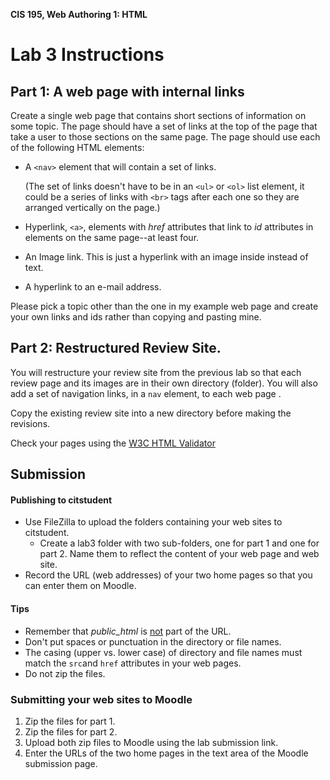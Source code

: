 **CIS 195, Web Authoring 1: HTML**

# Lab 3 Instructions



## Part 1: A web page with internal links

Create a single web page that contains short sections of information on some topic. The page should have a set of links at the top of the page that take a user to those sections on the same page. The page should use each of the following HTML elements:

- A `<nav>` element that will contain a set of links. 

  (The set of links doesn't have to be in an `<ul>` or `<ol>` list element, it could be a series of links with `<br>` tags after each one so they are arranged vertically on the page.)

- Hyperlink, `<a>`, elements with *href* attributes that link to *id* attributes in elements on the same page--at least four.

- An Image link. This is just a hyperlink with an image inside instead of text.

- A hyperlink to an e-mail address.

Please pick a topic other than the one in my example web page and create your own links and ids rather than copying and pasting mine.

## Part 2: Restructured Review Site.

You will restructure your review site from the previous lab so that each review page and its images are in their own directory (folder). You will also add a set of navigation links, in a `nav` element, to each web page .

Copy the existing review site into a new directory before making the revisions.

Check your pages using the [W3C HTML Validator](https://validator.w3.org)  

## Submission

#### Publishing to citstudent

- Use FileZilla to upload the folders containing your web sites to citstudent.
  - Create a lab3 folder with two sub-folders, one for part 1 and one for part 2. Name them to reflect the content of your web page and web site.
- Record the URL (web addresses) of your two home pages so that you can enter them on Moodle.

#### Tips

- Remember that *public_html* is <u>not</u> part of the URL.
- Don't put spaces or punctuation in the directory or file names.
- The casing (upper vs. lower case) of directory and file names must match the `src`and `href` attributes in your web pages.
- Do not zip the files.

### Submitting your web sites to Moodle

1. Zip the files for part 1.
2. Zip the files for part 2.
3. Upload both zip files to Moodle using the lab submission link.
4. Enter the URLs of the two home pages in the text area of the Moodle submission page.





